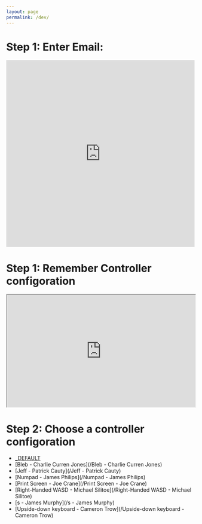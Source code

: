 ```yaml
---
layout: page
permalink: /dev/
---
```

# Step 1: Enter Email:
<iframe src="https://docs.google.com/a/thestudio-liverpool.net/forms/d/e/1FAIpQLSe9VhCVw1P3REHSH7Fj_YGmLY9Z-WYcTQthx-C5As9ZTHA6rg/viewform?embedded=true" width="100%" height="500" frameborder="0" marginheight="0" marginwidth="0">Loading...</iframe>

# Step 1: Remember Controller configoration
<iframe src="https://docs.google.com/a/thestudio-liverpool.net/spreadsheets/d/e/2PACX-1vT1957tZsE7hPucoo4Tf8xR0xZ_r-Gg38VOdW3VW1UxvqILTadfpdqHq1QcFjpP3pQ5Ja8lSNmaW1O4/pubhtml?gid=2082206243&amp;single=true&amp;widget=true&amp;headers=false" width="100%" height="300px"></iframe>

# Step 2: Choose a controller configoration
* [_DEFAULT](/Default)
* [Bleb - Charlie Curren Jones](/Bleb - Charlie Curren Jones)
* [Jeff - Patrick Cauty](/Jeff - Patrick Cauty)
* [Numpad - James Philips](/Numpad - James Philips)
* [Print Screen - Joe Crane](/Print Screen - Joe Crane)
* [Right-Handed WASD - Michael Silitoe](/Right-Handed WASD - Michael Silitoe)
* [s - James Murphy](/s - James Murphy)
* [Upside-down keyboard - Cameron Trow](/Upside-down keyboard - Cameron Trow)
